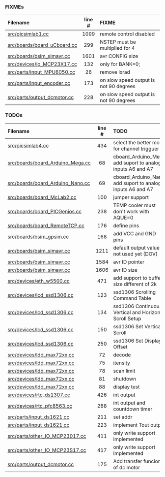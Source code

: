 ### FIXMEs
| Filename | line # | FIXME |
|:------|:------:|:------|
| [src/picsimlab1.cc](src/picsimlab1.cc#L1099) | 1099 | remote control disabled |
| [src/boards/board_uCboard.cc](src/boards/board_uCboard.cc#L299) | 299 | NSTEP must be multiplied for 4 |
| [src/boards/bsim_simavr.cc](src/boards/bsim_simavr.cc#L1601) | 1601 | avr CONFIG size |
| [src/devices/io_MCP23X17.cc](src/devices/io_MCP23X17.cc#L132) | 132 | only for BANK=0; |
| [src/parts/input_MPU6050.cc](src/parts/input_MPU6050.cc#L26) | 26 | remove lxrad |
| [src/parts/input_encoder.cc](src/parts/input_encoder.cc#L173) | 173 | on slow speed output is not 90 degrees |
| [src/parts/output_dcmotor.cc](src/parts/output_dcmotor.cc#L228) | 228 | on slow speed output is not 90 degrees |

### TODOs
| Filename | line # | TODO |
|:------|:------:|:------|
| [src/picsimlab4.cc](src/picsimlab4.cc#L434) | 434 | select the better mode for channel trigguer |
| [src/boards/board_Arduino_Mega.cc](src/boards/board_Arduino_Mega.cc#L68) | 68 | cboard_Arduino_Mega: add suport to analog inputs A6 and A7 |
| [src/boards/board_Arduino_Nano.cc](src/boards/board_Arduino_Nano.cc#L69) | 69 | cboard_Arduino_Nano: add suport to analog inputs A6 and A7 |
| [src/boards/board_McLab2.cc](src/boards/board_McLab2.cc#L100) | 100 | jumper support |
| [src/boards/board_PICGenios.cc](src/boards/board_PICGenios.cc#L238) | 238 | TEMP cooler must don't work with AQUE=0 |
| [src/boards/board_RemoteTCP.cc](src/boards/board_RemoteTCP.cc#L176) | 176 | define pins |
| [src/boards/bsim_gpsim.cc](src/boards/bsim_gpsim.cc#L168) | 168 | add VCC and GND pins |
| [src/boards/bsim_simavr.cc](src/boards/bsim_simavr.cc#L1211) | 1211 | default output value is not used yet (DOV) |
| [src/boards/bsim_simavr.cc](src/boards/bsim_simavr.cc#L1584) | 1584 | avr ID pointer |
| [src/boards/bsim_simavr.cc](src/boards/bsim_simavr.cc#L1606) | 1606 | avr ID size |
| [src/devices/eth_w5500.cc](src/devices/eth_w5500.cc#L471) | 471 | add support to buffer size different of 2k |
| [src/devices/lcd_ssd1306.cc](src/devices/lcd_ssd1306.cc#L123) | 123 | ssd1306 Scrolling Command Table |
| [src/devices/lcd_ssd1306.cc](src/devices/lcd_ssd1306.cc#L134) | 134 | ssd1306 Continuous Vertical and Horizontal Scroll Setup |
| [src/devices/lcd_ssd1306.cc](src/devices/lcd_ssd1306.cc#L150) | 150 | ssd1306 Set Vertical Scroll |
| [src/devices/lcd_ssd1306.cc](src/devices/lcd_ssd1306.cc#L250) | 250 | ssd1306 Set Display Offset |
| [src/devices/ldd_max72xx.cc](src/devices/ldd_max72xx.cc#L72) | 72 | decode |
| [src/devices/ldd_max72xx.cc](src/devices/ldd_max72xx.cc#L75) | 75 | itensity |
| [src/devices/ldd_max72xx.cc](src/devices/ldd_max72xx.cc#L78) | 78 | scan limit |
| [src/devices/ldd_max72xx.cc](src/devices/ldd_max72xx.cc#L81) | 81 | shutdown |
| [src/devices/ldd_max72xx.cc](src/devices/ldd_max72xx.cc#L88) | 88 | display test |
| [src/devices/rtc_ds1307.cc](src/devices/rtc_ds1307.cc#L426) | 426 | int output |
| [src/devices/rtc_pfc8563.cc](src/devices/rtc_pfc8563.cc#L288) | 288 | int output and countdown timer |
| [src/parts/input_ds1621.cc](src/parts/input_ds1621.cc#L211) | 211 | set addr |
| [src/parts/input_ds1621.cc](src/parts/input_ds1621.cc#L223) | 223 | implement Tout output |
| [src/parts/other_IO_MCP23017.cc](src/parts/other_IO_MCP23017.cc#L411) | 411 | only write support implemented |
| [src/parts/other_IO_MCP23S17.cc](src/parts/other_IO_MCP23S17.cc#L417) | 417 | only write support implemented |
| [src/parts/output_dcmotor.cc](src/parts/output_dcmotor.cc#L175) | 175 | Add transfer funcion of dc motor |
